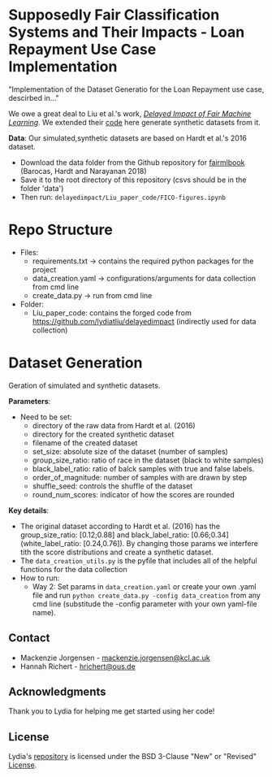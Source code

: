 # Supposedly Fair Classification Systems and Their Impacts - Loan Repayment Use Case Implementation


"Implementation of the Dataset Generatio for the Loan Repayment use case, descirbed in..."

We owe a great deal to Liu et al.'s work, [*Delayed Impact of Fair Machine Learning*](https://arxiv.org/abs/1803.04383). We extended their [code](https://github.com/lydiatliu/delayedimpact) here generate synthetic datasets from it. 


**Data**:
Our simulated,synthetic datasets are based on Hardt et al.'s 2016 dataset. 
- Download the data folder from the Github repository for [fairmlbook](https://github.com/fairmlbook/fairmlbook.github.io/tree/master/code/creditscore) (Barocas, Hardt and Narayanan 2018)
- Save it to the root directory of this repository (csvs should be in the folder 'data')
- Then run: ```delayedimpact/Liu_paper_code/FICO-figures.ipynb```

# Repo Structure
 - Files:
    - requirements.txt -> contains the required python packages for the project
    - data_creation.yaml -> configurations/arguments for data collection from cmd line
    - create_data.py -> run from cmd line
 - Folder:
    - Liu_paper_code: contains the forged code from https://github.com/lydiatliu/delayedimpact (indirectly used for data collection)

# Dataset Generation

Geration of simulated and synthetic datasets.

**Parameters**:
- Need to be set:
  - directory of the raw data from Hardt et al. (2016)
  - directory for the created synthetic dataset
  - filename of the created dataset
  - set_size: absolute size of the dataset (number of samples)
  - group_size_ratio: ratio of race in the dataset (black to white samples)
  - black_label_ratio: ratio of balck samples with true and false labels.
  - order_of_magnitude: number of samples with are drawn by step
  - shuffle_seed: controls the shuffle of the dataset
  - round_num_scores: indicator of how the scores are rounded
  
**Key details**:
- The original dataset according to Hardt et al. (2016) has the group_size_ratio: [0.12;0.88] and black_label_ratio: [0.66;0.34] (white_label_ratio: [0.24,0.76]). 
  By changing those params we interfere tith the score distributions and create a synthetic dataset.
- The ```data_creation_utils.py``` is the pyfile that includes all of the helpful functions for the data collection
- How to run:
  - Way 2: Set params in ```data_creation.yaml``` or create your own .yaml file and run ```python create_data.py -config data_creation``` from any cmd line (substitude the -config parameter with your own yaml-file name).



<!-- CONTACT -->
## Contact
* Mackenzie Jorgensen - mackenzie.jorgensen@kcl.ac.uk
* Hannah Richert - hrichert@ous.de

<!-- ACKNOWLEDGEMENTS -->
## Acknowledgments
Thank you to Lydia for helping me get started using her code!

<!-- License -->
## License
Lydia's [repository](https://github.com/lydiatliu/delayedimpact) is licensed under the BSD 3-Clause "New" or "Revised" [License](https://github.com/lydiatliu/delayedimpact/blob/master/LICENSE).
